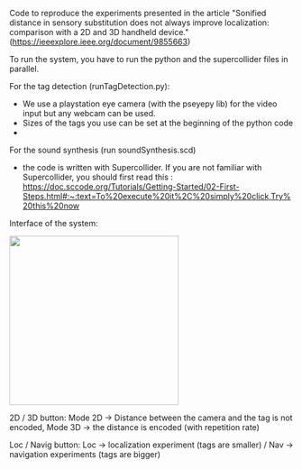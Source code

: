 Code to reproduce the experiments presented in the article "Sonified distance in sensory substitution does not always improve localization: comparison with a 2D and 3D handheld device." (https://ieeexplore.ieee.org/document/9855663)

To run the system, you have to run the python and the supercollider files in parallel. 

For the tag detection (runTagDetection.py):
- We use a playstation eye camera (with the pseyepy lib)  for the video input but any webcam can be used. 
- Sizes of the tags you use can be set at the beginning of the python code
- 

For the sound synthesis (run soundSynthesis.scd)
- the code is written with Supercollider. If you are not familiar with Supercollider, you should first read this : https://doc.sccode.org/Tutorials/Getting-Started/02-First-Steps.html#:~:text=To%20execute%20it%2C%20simply%20click,Try%20this%20now 



Interface of the system: 


 <img src="https://user-images.githubusercontent.com/6518453/189969154-08d6aae5-fa0a-4e4e-b2f6-51de0a7e8670.png" width="300">

 2D / 3D button: Mode 2D -> Distance between the camera and the tag is not encoded, Mode 3D -> the distance is encoded (with repetition rate)
 
 Loc / Navig button: Loc -> localization experiment (tags are smaller) / Nav -> navigation experiments (tags are bigger)



